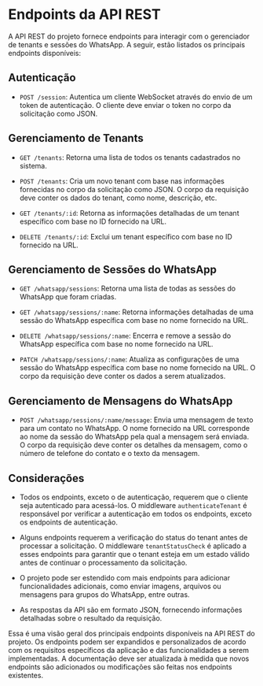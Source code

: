# Endpoints da API REST

A API REST do projeto fornece endpoints para interagir com o gerenciador de tenants e sessões do WhatsApp. A seguir, estão listados os principais endpoints disponíveis:

## Autenticação

- `POST /session`: Autentica um cliente WebSocket através do envio de um token de autenticação. O cliente deve enviar o token no corpo da solicitação como JSON.

## Gerenciamento de Tenants

- `GET /tenants`: Retorna uma lista de todos os tenants cadastrados no sistema.

- `POST /tenants`: Cria um novo tenant com base nas informações fornecidas no corpo da solicitação como JSON. O corpo da requisição deve conter os dados do tenant, como nome, descrição, etc.

- `GET /tenants/:id`: Retorna as informações detalhadas de um tenant específico com base no ID fornecido na URL.

- `DELETE /tenants/:id`: Exclui um tenant específico com base no ID fornecido na URL.

## Gerenciamento de Sessões do WhatsApp

- `GET /whatsapp/sessions`: Retorna uma lista de todas as sessões do WhatsApp que foram criadas.

- `GET /whatsapp/sessions/:name`: Retorna informações detalhadas de uma sessão do WhatsApp específica com base no nome fornecido na URL.

- `DELETE /whatsapp/sessions/:name`: Encerra e remove a sessão do WhatsApp específica com base no nome fornecido na URL.

- `PATCH /whatsapp/sessions/:name`: Atualiza as configurações de uma sessão do WhatsApp específica com base no nome fornecido na URL. O corpo da requisição deve conter os dados a serem atualizados.

## Gerenciamento de Mensagens do WhatsApp

- `POST /whatsapp/sessions/:name/message`: Envia uma mensagem de texto para um contato no WhatsApp. O nome fornecido na URL corresponde ao nome da sessão do WhatsApp pela qual a mensagem será enviada. O corpo da requisição deve conter os detalhes da mensagem, como o número de telefone do contato e o texto da mensagem.

## Considerações

- Todos os endpoints, exceto o de autenticação, requerem que o cliente seja autenticado para acessá-los. O middleware `authenticateTenant` é responsável por verificar a autenticação em todos os endpoints, exceto os endpoints de autenticação.

- Alguns endpoints requerem a verificação do status do tenant antes de processar a solicitação. O middleware `tenantStatusCheck` é aplicado a esses endpoints para garantir que o tenant esteja em um estado válido antes de continuar o processamento da solicitação.

- O projeto pode ser estendido com mais endpoints para adicionar funcionalidades adicionais, como enviar imagens, arquivos ou mensagens para grupos do WhatsApp, entre outras.

- As respostas da API são em formato JSON, fornecendo informações detalhadas sobre o resultado da requisição.

Essa é uma visão geral dos principais endpoints disponíveis na API REST do projeto. Os endpoints podem ser expandidos e personalizados de acordo com os requisitos específicos da aplicação e das funcionalidades a serem implementadas. A documentação deve ser atualizada à medida que novos endpoints são adicionados ou modificações são feitas nos endpoints existentes.